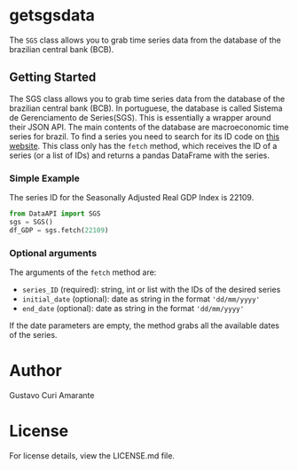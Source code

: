 # getsgsdata
The `SGS` class allows you to grab time series data from the database of
the brazilian central bank (BCB).

## Getting Started
The SGS class allows you to grab time series data from the database of
the brazilian central bank (BCB). In portuguese, the database is called
Sistema de Gerenciamento de Series(SGS). This is essentially a wrapper
around their JSON API. The main contents of the database are
macroeconomic time series for brazil. To find a series you need to
search for its ID code on
[this website](https://www3.bcb.gov.br/sgspub/localizarseries/localizarSeries.do?method=prepararTelaLocalizarSeries).
This class only has the `fetch` method, which receives the ID of a
series (or a list of IDs) and returns a pandas DataFrame with the
series.

### Simple Example
The series ID for the Seasonally Adjusted Real GDP Index is 22109.

``` python
from DataAPI import SGS
sgs = SGS()
df_GDP = sgs.fetch(22109)
```

### Optional arguments
The arguments of the `fetch` method are:
- `series_ID` (required): string, int or list with the IDs of the desired series
- `initial_date` (optional): date as string in the format `'dd/mm/yyyy'`
- `end_date` (optional): date as string in the format `'dd/mm/yyyy'`

If the date parameters are empty, the method grabs all the available
dates of the series.

# Author
Gustavo Curi Amarante

# License
For license details, view the LICENSE.md file.
